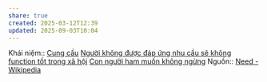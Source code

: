 ```yaml
---
share: true
created: 2025-03-12T12:39
updated: 2025-09-03T10:04
---
```

Khái niệm:: [Cung cầu](../../%CE%9E%20Kh%C3%A1i%20ni%E1%BB%87m/Cung%20c%E1%BA%A7u.md)
[Người không được đáp ứng nhu cầu sẽ không function tốt trong xã hội](../Ng%C6%B0%E1%BB%9Di%20kh%C3%B4ng%20%C4%91%C6%B0%E1%BB%A3c%20%C4%91%C3%A1p%20%E1%BB%A9ng%20nhu%20c%E1%BA%A7u%20s%E1%BA%BD%20kh%C3%B4ng%20function%20t%E1%BB%91t%20trong%20x%C3%A3%20h%E1%BB%99i.md)
[Con người ham muốn không ngừng](../../../%F0%9F%93%9CT%C3%A0i%20nguy%C3%AAn/Ni%E1%BB%81m%20tin,%20di%E1%BB%85n%20ng%C3%B4n/Th%C3%A1ch%20th%E1%BB%A9c,%20%C4%91am%20m%C3%AA,%20ph%C3%A1t%20tri%E1%BB%83n%20b%E1%BA%A3n%20th%C3%A2n/Con%20ng%C6%B0%E1%BB%9Di%20ham%20mu%E1%BB%91n%20kh%C3%B4ng%20ng%E1%BB%ABng.md)
Nguồn:: [Need - Wikipedia](https://en.wikipedia.org/wiki/Need)
